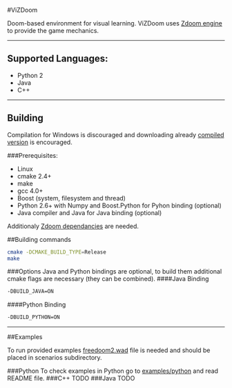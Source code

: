 #ViZDoom

Doom-based environment for visual learning. ViZDoom uses [Zdoom engine]( https://github.com/rheit/zdoom) to provide the game mechanics.

---
## Supported Languages:
* Python 2
* Java
* C++
---
## Building
Compilation for Windows is discouraged and downloading already [compiled version](http://www.cs.put.poznan.pl/visualdoomai/TOBEGIVENLATER) is encouraged.

###Prerequisites:
* Linux
* cmake 2.4+
* make
* gcc 4.0+
* Boost (system, filesystem and thread)
* Python 2.6+ with Numpy and Boost.Python for Pyhon binding (optional)
* Java compiler and Java for Java binding (optional)

Additionaly [Zdoom dependancies](http://zdoom.org/wiki/Compile_ZDoom_on_Linux) are needed.

##Building commands
```bash
cmake -DCMAKE_BUILD_TYPE=Release
make
```
###Options
Java and Python bindings are optional, to build them additional cmake flags are necessary (they can be combined).
####Java Binding
```bash
-DBUILD_JAVA=ON
```
####Python Binding
```bash
-DBUILD_PYTHON=ON
```
---
##Examples

To run provided examples [freedoom2.wad]( https://freedoom.github.io/download.html) file is needed and should be placed in scenarios subdirectory.

###Python
To check examples in Python go to [examples/python](https://github.com/Marqt/ViZDoom/tree/master/examples/python) and read README file.
###C++
 TODO
###Java
 TODO
